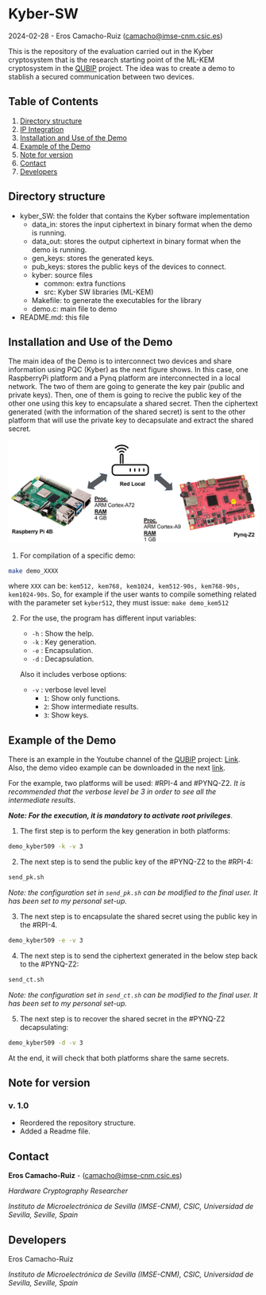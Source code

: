 # Kyber-SW

2024-02-28 - Eros Camacho-Ruiz (camacho@imse-cnm.csic.es)

This is the repository of the evaluation carried out in the Kyber cryptosystem that is the research starting point of the ML-KEM cryptosystem 
in the [QUBIP](https://qubip.eu/) project.
The idea was to create a demo to stablish a secured communication between two devices.

<!-- TABLE OF CONTENTS -->
## Table of Contents
  <ol>
    <li><a href="#dir-struc">Directory structure</a></li>
    <li><a href="#ip-integ">IP Integration</a></li>
	<li><a href="#ins-demo">Installation and Use of the Demo</a></li>
	<li><a href="#example">Example of the Demo</a></li>
    <li><a href="#note">Note for version</a></li>
    <li><a href="#contact">Contact</a></li>
	<li><a href="#developers">Developers</a></li>
  </ol>

## Directory structure <a name="dir-struc"></a>

- kyber_SW: the folder that contains the Kyber software implementation
    - data_in: stores the input ciphertext in binary format when the demo is running.
    - data_out: stores the output ciphertext in binary format when the demo is running.
    - gen_keys: stores the generated keys.
    - pub_keys: stores the public keys of the devices to connect.
    - kyber: source files
        - common: extra functions 
        - src: Kyber SW libraries	(ML-KEM)
    - Makefile: to generate the executables for the library
    - demo.c: main file to demo
- README.md: this file 

## Installation and Use of the Demo <a name="ins-demo"></a>

The main idea of the Demo is to interconnect two devices and share information using PQC (Kyber) as the next figure shows. In this case, one RaspberryPi platform
and a Pynq platform are interconnected in a local network. The two of them are going to generate the key pair (public and private keys). Then, one of them is going to recive the public key of the other one using 
this key to encapsulate a shared secret. Then the ciphertext generated (with the information of the shared secret) is sent to the other platform that will use the 
private key to decapsulate and extract the shared secret. 

![](images/demo_kyber.jpg)

1. For compilation of a specific demo:

```bash
make demo_XXXX
```

where `XXX` can be: `kem512, kem768, kem1024, kem512-90s, kem768-90s, kem1024-90s`. So, for example if the user wants to compile something related with the parameter set `kyber512`, 
they must issue: `make demo_kem512`

2. For the use, the program has different input variables:
	- `-h` : Show the help.
	- `-k` : Key generation.
	- `-e` : Encapsulation. 
	- `-d` : Decapsulation.
	
	Also it includes verbose options:
	- `-v` : verbose level level
		- `1`: Show only functions.
		- `2`: Show intermediate results.
		- `3`: Show keys.

## Example of the Demo <a name="example"></a>

There is an example in the Youtube channel of the [QUBIP](https://qubip.eu/) project: [Link](https://www.youtube.com/watch?v=EnJnb-Dg5hM). Also, 
the demo video example can be downloaded in the next [link](https://saco.csic.es/index.php/s/XZKiewmqyL4JZBt). 

For the example, two platforms will be used: #RPI-4 and #PYNQ-Z2. _It is recommended that the verbose level be 3 in order to see all the intermediate results_.

***Note: For the execution, it is mandatory to activate root privileges***. 

1. The first step is to perform the key generation in both platforms:
```bash
demo_kyber509 -k -v 3
```

2. The next step is to send the public key of the #PYNQ-Z2 to the #RPI-4:
```bash
send_pk.sh
```
*Note: the configuration set in `send_pk.sh` can be modified to the final user. It has been set to my personal set-up.*

3. The next step is to encapsulate the shared secret using the public key in the #RPI-4.
```bash
demo_kyber509 -e -v 3
```

4. The next step is to send the ciphertext generated in the below step back to the #PYNQ-Z2:
```bash
send_ct.sh
```
*Note: the configuration set in `send_ct.sh` can be modified to the final user. It has been set to my personal set-up.*

5. The next step is to recover the shared secret in the #PYNQ-Z2 decapsulating:
```bash
demo_kyber509 -d -v 3
```

At the end, it will check that both platforms share the same secrets.


## Note for version <a name="note"></a>
### v. 1.0

* Reordered the repository structure.
* Added a Readme file. 

## Contact <a name="contact"></a>

**Eros Camacho-Ruiz** - (camacho@imse-cnm.csic.es)

_Hardware Cryptography Researcher_ 

_Instituto de Microelectrónica de Sevilla (IMSE-CNM), CSIC, Universidad de Sevilla, Seville, Spain_

## Developers <a name="developers"></a>
Eros Camacho-Ruiz

_Instituto de Microelectrónica de Sevilla (IMSE-CNM), CSIC, Universidad de Sevilla, Seville, Spain_


